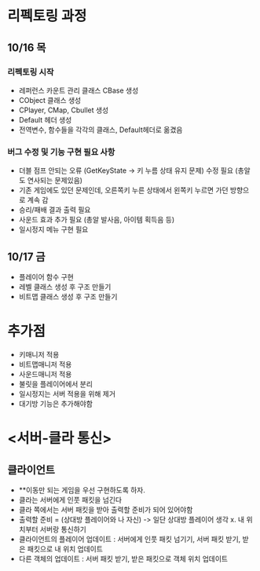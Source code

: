 ﻿# 리펙토링 과정
## 10/16 목
### 리펙토링 시작
- 레퍼런스 카운트 관리 클래스 CBase 생성
- CObject 클래스 생성
- CPlayer, CMap, Cbullet 생성
- Default 헤더 생성
- 전역변수, 함수들을 각각의 클래스, Default헤더로 옮겼음

### 버그 수정 및 기능 구현 필요 사항
- 더블 점프 안되는 오류 (GetKeyState -> 키 누름 상태 유지 문제) 수정 필요 (총알도 연사되는 문제있음)
- 기존 게임에도 있던 문제인데, 오른쪽키 누른 상태에서 왼쪽키 누르면 가던 방향으로 계속 감
- 승리/패배 결과 출력 필요
- 사운드 효과 추가 필요 (총알 발사음, 아이템 획득음 등)
- 일시정지 메뉴 구현 필요

## 10/17 금
- 플레이어 함수 구현
- 레벨 클래스 생성 후 구조 만들기
- 비트맵 클래스 생성 후 구조 만들기

# 추가점
- 키매니저 적용
- 비트맵매니저 적용
- 사운드매니저 적용
- 불릿을 플레이어에서 분리
- 일시정지는 서버 적용을 위해 제거
- 대기방 기능은 추가해야함

# <서버-클라 통신>
## 클라이언트
- **이동만 되는 게임을 우선 구현하도록 하자.
- 클라는 서버에게 인풋 패킷을 넘긴다
- 클라 쪽에서는 서버 패킷을 받아 출력할 준비가 되어 있어야함
- 출력할 준비 = (상대방 플레이어와 나 자신) -> 일단 상대방 플레이어 생각 x. 내 위치부터 서버랑 통신하기
- 클라이언트의 플레이어 업데이트 : 서버에게 인풋 패킷 넘기기, 서버 패킷 받기, 받은 패킷으로 내 위치 업데이트
- 다른 객체의 업데이트 : 서버 패킷 받기, 받은 패킷으로 객체 위치 업데이트 